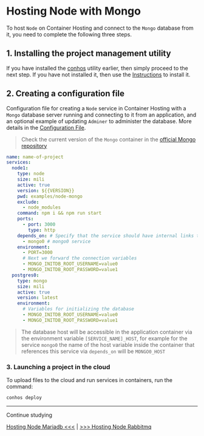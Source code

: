 # Hosting Node with Mongo

To host `Node` on Container Hosting and connect to the `Mongo` database from it, you need to complete the following three steps.

## 1. Installing the project management utility

If you have installed the [conhos](https://www.npmjs.com/package/conhos) utility earlier, then simply proceed to the next step. If you have not installed it, then use the [Instructions](./GettingStarted.md) to install it.

## 2. Creating a configuration file

Configuration file for creating a `Node` service in Container Hosting with a `Mongo` database server running and connecting to it from an application, and an optional example of updating `Adminer` to administer the database. More details in the [Configuration File](./ConfigFile.md).

> Check the current version of the `Mongo` container in the [official Mongo repository](https://hub.docker.com/_/mongo/tags)

```yml
name: name-of-project
services:
  node1:
    type: node
    size: mili
    active: true
    version: ${{VERSION}}
    pwd: examples/node-mongo
    exclude:
      - node_modules
    command: npm i && npm run start
    ports:
      - port: 3000
        type: http
    depends_on: # Specify that the service should have internal links to
      - mongo0 # mongo0 service
    environment:
      - PORT=3000
      # Next we forward the connection variables
      - MONGO_INITDB_ROOT_USERNAME=value0
      - MONGO_INITDB_ROOT_PASSWORD=value1
  postgres0:
    type: mongo
    size: mili
    active: true
    version: latest
    environment:
      # Variables for initializing the database
      - MONGO_INITDB_ROOT_USERNAME=value0
      - MONGO_INITDB_ROOT_PASSWORD=value1
```

> The database host will be accessible in the application container via the environment variable `[SERVICE_NAME]_HOST`, for example for the service `mongo0` the name of the host variable inside the container that references this service via `depends_on` will be `MONGO0_HOST`

### 3. Launching a project in the cloud

To upload files to the cloud and run services in containers, run the command:

```sh
conhos deploy
```

---

Continue studying

[Hosting Node Mariadb <<<](./HostingNodeMariadb.md) | [>>> Hosting Node Rabbitmq](./HostingNodeRabbitmq.md)
